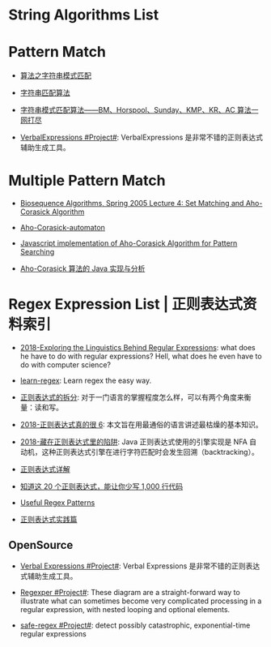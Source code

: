 # String Algorithms List

# Pattern Match

- [算法之字符串模式匹配](https://zhuanlan.zhihu.com/p/24649304)

- [字符串匹配算法](http://blog.rainy.im/2016/04/24/string-find/)

- [字符串模式匹配算法——BM、Horspool、Sunday、KMP、KR、AC 算法一网打尽](http://dsqiu.iteye.com/blog/1700312)

- [VerbalExpressions #Project#](https://github.com/VerbalExpressions): VerbalExpressions 是非常不错的正则表达式辅助生成工具。

# Multiple Pattern Match

- [Biosequence Algorithms, Spring 2005 Lecture 4: Set Matching and Aho-Corasick Algorithm](https://www.cs.uku.fi/~kilpelai/BSA05/lectures/slides04.pdf)

- [Aho-Corasick-automaton](https://maples.me/algorithm/2016/04/09/Aho-Corasick-automaton/)

- [Javascript implementation of Aho-Corasick Algorithm for Pattern Searching](http://6me.us/lnzv)

- [Aho-Corasick 算法的 Java 实现与分析](http://6me.us/oaFP6)

# Regex Expression List | 正则表达式资料索引

- [2018-Exploring the Linguistics Behind Regular Expressions](https://parg.co/UWP): what does he have to do with regular expressions? Hell, what does he even have to do with computer science?

- [learn-regex](https://github.com/zeeshanu/learn-regex): Learn regex the easy way.

- [正则表达式的拆分](https://zhuanlan.zhihu.com/p/27526085): 对于一门语言的掌握程度怎么样，可以有两个角度来衡量：读和写。

- [2018-正则表达式真的很 6](https://mp.weixin.qq.com/s/CBexZfG1DHYji_Pk6Zo38w): 本文旨在用最通俗的语言讲述最枯燥的基本知识。

- [2018-藏在正则表达式里的陷阱](https://zhuanlan.zhihu.com/p/38278481): Java 正则表达式使用的引擎实现是 NFA 自动机，这种正则表达式引擎在进行字符匹配时会发生回溯（backtracking）。

- [正则表达式详解](http://my.oschina.net/u/2448717/blog/688037?fromerr=xJU48HPy)

- [知道这 20 个正则表达式，能让你少写 1,000 行代码](http://www.tuicool.com/articles/qqURreY)

- [Useful Regex Patterns](https://projects.lukehaas.me/regexhub/?)

- [正则表达式实践篇](https://aotu.io/notes/2016/12/07/regexp-practice/)

## OpenSource

- [Verbal Expressions #Project#](https://github.com/VerbalExpressions): Verbal Expressions 是非常不错的正则表达式辅助生成工具。

- [Regexper #Project#](https://regexper.com/): These diagram are a straight-forward way to illustrate what can sometimes become very complicated processing in a regular expression, with nested looping and optional elements.

- [safe-regex #Project#](https://github.com/substack/safe-regex): detect possibly catastrophic, exponential-time regular expressions

